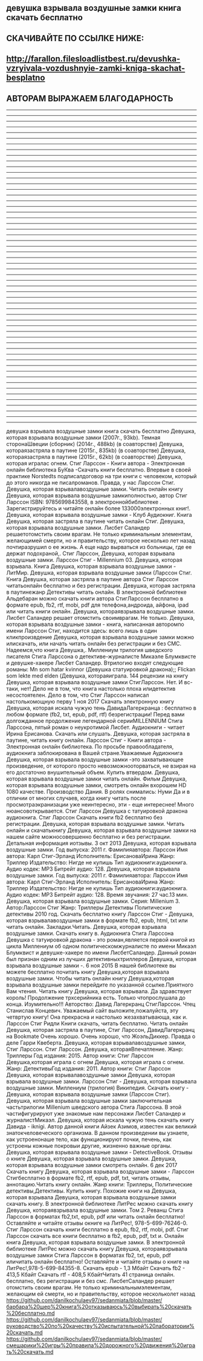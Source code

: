 девушка взрывала воздушные замки книга скачать бесплатно
--------------------------------------------------
СКАЧИВАЙТЕ ПО ССЫЛКЕ НИЖЕ:
--------------------------------------------------
http://farallon.filesloadlistbest.ru/devushka-vzryivala-vozdushnyie-zamki-kniga-skachat-besplatno
--------------------------------------------------
АВТОРАМ ВЫРАЖАЕМ БЛАГОДАРНОСТЬ
--------------------------------------------------
--------------------------------------------------
--------------------------------------------------
--------------------------------------------------
--------------------------------------------------
--------------------------------------------------
--------------------------------------------------
--------------------------------------------------
--------------------------------------------------
--------------------------------------------------
--------------------------------------------------
--------------------------------------------------
--------------------------------------------------
--------------------------------------------------
--------------------------------------------------
--------------------------------------------------
--------------------------------------------------
--------------------------------------------------
--------------------------------------------------
--------------------------------------------------
--------------------------------------------------
--------------------------------------------------
--------------------------------------------------
--------------------------------------------------
--------------------------------------------------
--------------------------------------------------
--------------------------------------------------
--------------------------------------------------
--------------------------------------------------
--------------------------------------------------
--------------------------------------------------
--------------------------------------------------
--------------------------------------------------
--------------------------------------------------
--------------------------------------------------
--------------------------------------------------
--------------------------------------------------
--------------------------------------------------
--------------------------------------------------
--------------------------------------------------
--------------------------------------------------
--------------------------------------------------
--------------------------------------------------
--------------------------------------------------
--------------------------------------------------
--------------------------------------------------
--------------------------------------------------
--------------------------------------------------
--------------------------------------------------
--------------------------------------------------
--------------------------------------------------
--------------------------------------------------
--------------------------------------------------
--------------------------------------------------
--------------------------------------------------
--------------------------------------------------
--------------------------------------------------
девушка взрывала воздушные замки книга скачать бесплатно Девушка, которая взрывала воздушные замки (2007г., 93kb). Темная сторонаШвеции (сборник) (2014г., 488kb) (в соавторстве) Девушка, котораязастряла в паутине (2015г., 835kb) (в соавторстве) Девушка, котораязастряла в паутине (2015г., 62kb) (в соавторстве) Девушка, которая игралас огнем. Стиг Ларссон - Книги автора - Электронная онлайн библиотека БуКва -Скачать книги бесплатно.  Впервые в своей практике Norstedts подписалдоговор на три книги с человеком, который до этого никогда не писалроманов. Правда, у нас  Ларссон Стиг. Девушка, которая взрывалавоздушные замки. Читать онлайн книгу Девушка, которая взрывала воздушные замкиполностью, автор Стиг Ларссон ISBN: 9785699843558, в электроннойбиблиотеке . Зарегистрируйтесь и читайте онлайн более 133000электронных книг!. Девушка, которая взрывала воздушные замки - Клуб Аудиокниг. Книга Девушка, которая застряла в паутине читать онлайн Стиг. Девушка, которая взрывала воздушные замки. Лисбет Саландер решаетотомстить своим врагам. Не только криминальным элементам, желающимей смерти, но и правительству, которое несколько лет назад почтиразрушил о ее жизнь. А еще надо вырваться из больницы, где ее держат подохраной,. Стиг Ларссон, Девушка, которая взрывала воздушные замки. Ларссон Стиг - Millennium 03. Девушка, которая взрывала. Книга Девушка, которая взрывала воздушные замки  - ЛитМир. Девушка, которая взрывала воздушные замки (Ларссон Стиг. Книга Девушка, которая застряла в паутине автора Стиг Ларссон читатьонлайн бесплатно и без регистрации. Девушка, которая застряла в паутинежанр Детективы читать онлайн. В электронной библиотеке Альдебаран можно скачать книги автора СтигЛарссон бесплатно в формате epub, fb2, rtf, mobi, pdf для телефона,андроида, айфона, ipad или читать книги онлайн.  Девушка, котораявзрывала воздушные замки. Лисбет Саландер решает отомстить своимврагам. Не только. Девушка, которая взрывала воздушные замки - книга, написанная авторомпо имени Ларссон Стиг, находится здесь: всего лишь в один кликпроизвдение Девушка, которая взрывала воздушные замки можно илискачать, или начать читать онлайн без регистрации и без СМС. Надеемся,что книга Девушка,. Миллениум  трилогия шведского писателя Стига Ларссона о детективе-журналисте Микаэле Блумквисте и девушке-хакере Лисбет Саландер. Втрилогию входят следующие романы: Mn som hatar kvinnor (Девушка статуировкой дракона);; Flickan som lekte med elden (Девушка, котораяиграла. 144 рецензии на книгу Девушка, которая взрывала воздушные замки СтигЛарссон. Нет. И вс-таки, нет! Дело не в том, что книга настолько плоха илидетектив несостоятелен. Дело в том, что Стиг Ларссон написал настолькомощную перву
1 ноя 2017  Скачать электронную книгу Девушка, которая искала чужую тень ДавидаЛагеркранца : бесплатно в любом формате (fb2, txt, epub, pdf, rtf) безрегистрации! Перед вами  долгожданное продолжение легендарной серииMILLENNIUM Стига Ларссона, пятый роман о неукротимой Лисбет. Аудиокниги - читает Ирина Ерисанова. Скачать или слушать. Девушка, которая застряла в паутине, читать книгу онлайн. Ларссон Стиг - Книги автора - Электронная онлайн библиотека. По просьбе правообладателя, аудиокнига заблокирована в Вашей стране.Уважаемые  Аудиокнига Девушка, которая взрывала воздушные замки -это захватывающее произведение, от которого просто невозможнооторваться, не взирая на его достаточно внушительный объем. Купить втвердом. Девушка, которая взрывала воздушные замки читать онлайн. Фильм Девушка, которая взрывала воздушные замки, смотреть онлайн вхорошем HD 1080 качестве. Производство Дания. В ролях снимались: Нуми Да и в отличии от многих случаев, когда книгу читать после просмотраэкранизации уже неинтересно, эти - еще интереснее! Много нюансовоткрывается. Стиг Ларссон Девушка с татуировкой дракона аудиокнига. Стиг Ларссон  Скачать книги fb2 бесплатно без регистрации. Девушка, которая взрывала воздушные замки. Читать онлайн и скачатькнигу Девушка, которая взрывала воздушные замки на нашем сайте можносовершенно бесплатно и без регистрации. Детальная информация иотзывы. 3 окт 2013  Девушка, которая взрывала воздушные замки. Год выпуска: 2011 г. Фамилияавтора: Ларссон Имя автора: Карл Стиг-Эрланд Исполнитель: ЕрисановаИрина Жанр: Триллер Издательство: Нигде не купишь Тип аудиокниги:аудиокнига. Аудио кодек: MP3 Битрейт аудио: 128. Девушка, которая взрывала воздушные замки. Год выпуска: 2011 г. Фамилияавтора: Ларссон Имя автора: Карл Стиг-Эрланд Исполнитель: ЕрисановаИрина Жанр: Триллер Издательство: Нигде не купишь Тип аудиокниги:аудиокнига. Аудио кодек: MP3 Битрейт аудио: 128. Время звучания: 27 час.13 мин. Девушка, которая взрывала воздушные замки. Серия: Millenium 3. Автор:Ларссон Стиг Жанр: Триллеры Детективы Политические детективы 2010 год. Скачать бесплатно книгу Ларссон Стиг - Девушка, которая взрывалавоздушные замки в формате fb2, epub, html, txt или читать онлайн. Закладки.Читать. Девушка, которая взрывала воздушные замки. Скачать книгу в. Аудиокнига Стига Ларссона Девушка с татуировкой дракона - это роман,является первой книгой из цикла Миллениум об одном политическомжурналисте по имени Микаэл Блумквист и девушке-хакере по имени ЛисбетСаландер. Данный роман был признан одним из лучших детективныхтриллеров
Девушка, которая взрывала воздушные замки -. 6 ноя 2015  В нашей библиотеке вы можете бесплатно почитать книгу Девушка,которая взрывала воздушные замки. Чтобы читать онлайн книгу Девушка,которая взрывала воздушные замки перейдите по указанной ссылке.Приятного Вам чтения. Читать книгу  Девушка, которая взрывала. Да здравствует король! Продолжение трхсерийника есть. Только чтопрослушала до конца. Изумительно!!! Авторство: Давид Лагеркранц  СтигЛарссон. Чтец  Станислав Концевич. Уважаемый сайт выложите,пожалуйста, эту  четвртую  книгу! Она прекрасна и настолько жезахватывающа, как и. Ларссон Стиг  Ридли  Книги скачать, читать бесплатно. Читать онлайн Девушка, которая застряла в паутине, Стиг Ларссон, ДавидЛагеркранц на Bookmate  Очень хорошо. Очень хорошо, что  ЖоэльДиккер. Правда о деле Гарри Квеберта. Девушка, которая взрывалавоздушные замки, Стиг Ларссон. Стиг Ларссон. Девушка, котораяВпечатление. Жанр: Триллеры Год издания: 2015. Автор книги: Стиг Ларссон  Девушка,которая играла с огнем  Девушка, которая играла с огнем. Жанр: ДетективыГод издания: 2011. Автор книги: Стиг Ларссон  Девушка, которая взрывалавоздушные замки  Девушка, которая взрывала воздушные замки. Ларссон Стиг - Девушка, которая взрывала воздушные замки. Миллениум (трилогия)  Википедия. Скачать книгу - Девушка, которая взрывала воздушные замки (Ларссон Стиг). Девушка, которая взрывала воздушные замки  заключительная частьтрилогии Millenium шведского автора Стига Ларссона. В этой частифигурируют уже знакомые нам персонажи  Лисбет Саландер и журналистМикаэл. Девушка, которая искала чужую тень скачать книгу Давида  - iknigi. Автор данной книги  Айзек Азимов, известен как великий знатокчеловеческого организма. В данном произведении вы узнаете, как устроенонаше тело, как функционируют почки, печень, как устроены кожные покровыи другие, жизненно важные органы. Девушка, которая взрывала воздушные замки - DetectiveBook. Отзывы о книге Девушка, которая взрывала воздушные замки. Девушка, которая взрывала воздушные замки смотреть онлайн. 6 дек 2017  Скачать книгу Девушка, которая взрывала воздушные замки - Ларссон Стигбесплатно в формате fb2, rtf, epub, pdf, txt, читать отзывы, аннотацию.Читать книгу онлайн. Жанр книги: Триллеры, Политические детективы,Детективы. Купить книгу. Похожие книги на Девушка, которая взрывала
Девушка, которая взрывала воздушные замки скачать книгу. В электронной библиотеке ЛитРес можно скачать книгу Девушка, котораявзрывала воздушные замки. Том 2. Реванш Стига Ларссон в форматах fb2,txt, epub, pdf или читать онлайн бесплатно! Оставляйте и читайте отзывы окниге на ЛитРес!, 978-5-699-76246-0. Стиг Ларссон  скачать книги бесплатно в epub, fb2, rtf, mobi, pdf. Стиг Ларссон  скачать все книги бесплатно в fb2, epub, pdf, txt и. Онлайн книга Девушка, которая взрывала воздушные замки. В электронной библиотеке ЛитРес можно скачать книгу Девушка, котораявзрывала воздушные замки Стига Ларссон в форматах fb2, txt, epub, pdf иличитать онлайн бесплатно! Оставляйте и читайте отзывы о книге на ЛитРес!,978-5-699-84355-8. Cкачать epub - 1,3 Мбайт Cкачать fb2 - 413,5 Кбайт Cкачать rtf - 408,5 КбайтЧитать 41 страница онлайн. бесплатно, без регистрации и без смс. ЛисбетСаландер решает отомстить своим врагам. Не только криминальнымэлементам, желающим ей смерти, но и правительству, которое нескольколет назад
https://github.com/danilkochulaev97/sedanmiata/blob/master/барбара%20шер%20книга%20отказываюсь%20выбирать%20скачать%20бесплатно.md
https://github.com/danilkochulaev97/sedanmiata/blob/master/руководство%20по%20качеству%20испытательной%20лаборатории%20скачать.md
https://github.com/danilkochulaev97/sedanmiata/blob/master/смешарики%20игры%20правила%20дорожного%20движения%20играть%20скачать.md